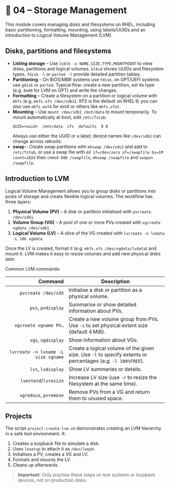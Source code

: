 # 📁 04 – Storage Management

This module covers managing disks and filesystems on RHEL, including basic partitioning, formatting, mounting, using labels/UUIDs and an introduction to Logical Volume Management (LVM).

## Disks, partitions and filesystems

- **Listing storage** – Use `lsblk -o NAME,SIZE,TYPE,MOUNTPOINT` to view disks, partitions and logical volumes.  `blkid` shows UUIDs and filesystem types.  `fdisk -l` or `parted -l` provide detailed partition tables.
- **Partitioning** – On BIOS/MBR systems use `fdisk`, on GPT/UEFI systems use `gdisk` or `parted`.  Typical flow: create a new partition, set its type (e.g. `8e00` for LVM on GPT) and write the changes.
- **Formatting** – Create a filesystem on a partition or logical volume with `mkfs` (e.g. `mkfs.xfs /dev/sdb1`).  XFS is the default on RHEL 9; you can also use `mkfs.ext4` for ext4 or others like `mkfs.vfat`.
- **Mounting** – Use `mount /dev/sdb1 /mnt/data` to mount temporarily.  To mount automatically at boot, edit `/etc/fstab`:
  ```
  UUID=<uuid>  /mnt/data  xfs  defaults  0 0
  ```
  Always use either the UUID or a label; device names like `/dev/sdb1` can change across reboots.
- **swap** – Create swap partitions with `mkswap /dev/sdc2` and add to `/etc/fstab`, or use a swap file with `dd if=/dev/zero of=/swapfile bs=1M count=1024` then `chmod 600 /swapfile`, `mkswap /swapfile` and `swapon /swapfile`.

## Introduction to LVM

Logical Volume Management allows you to group disks or partitions into pools of storage and create flexible logical volumes.  The workflow has three layers:

1. **Physical Volume (PV)** – A disk or partition initialised with `pvcreate /dev/sdb1`.
2. **Volume Group (VG)** – A pool of one or more PVs created with `vgcreate vgdata /dev/sdb1`.
3. **Logical Volume (LV)** – A slice of the VG created with `lvcreate -n lvdata -L 10G vgdata`.

Once the LV is created, format it (e.g. `mkfs.xfs /dev/vgdata/lvdata`) and mount it.  LVM makes it easy to resize volumes and add new physical disks later.

Common LVM commands:

| Command | Description |
|-------:|------------|
| `pvcreate /dev/sdX` | Initialise a disk or partition as a physical volume. |
| `pvs`, `pvdisplay` | Summarise or show detailed information about PVs. |
| `vgcreate vgname PV…` | Create a new volume group from PVs.  Use `-s` to set physical extent size (default 4 MiB). |
| `vgs`, `vgdisplay` | Show information about VGs. |
| `lvcreate -n lvname -L size vgname` | Create a logical volume of the given size.  Use `-l` to specify extents or percentages (e.g. `-l 100%FREE`). |
| `lvs`, `lvdisplay` | Show LV summaries or details. |
| `lvextend`/`lvresize` | Increase LV size (use `-r` to resize the filesystem at the same time). |
| `vgreduce`, `pvremove` | Remove PVs from a VG and return them to unused space. |

## Projects

The script `project-create-lvm.sh` demonstrates creating an LVM hierarchy in a safe test environment.  It:

1. Creates a loopback file to simulate a disk.
2. Uses `losetup` to attach it as `/dev/loopX`.
3. Initialises a PV, creates a VG and LV.
4. Formats and mounts the LV.
5. Cleans up afterwards.

> **Important:** Only practise these steps on test systems or loopback devices, not on production disks.
